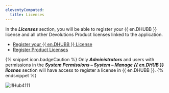 ```yaml
---
eleventyComputed:
  title: Licenses
---
```

In the ***Licenses*** section, you will be able to register your {{ en.DHUBB }} license and all other Devolutions Product licenses linked to the application.  

* [Register your {{ en.DHUBB }} License](/hub/web-interface/hub-overview/administration/management/licenses/register-hub-business-license/) 
* [Register Product Licenses](/hub/web-interface/hub-overview/administration/management/licenses/register-product-licenses/) 

{% snippet icon.badgeCaution %} 
Only ***Administrators*** and users with permissions in the ***System Permissions – System – Manage {{ en.DHUB }} license*** section will have access to register a license in {{ en.DHUBB }}. 
{% endsnippet %}
  
![!!Hub4111](https://webdevolutions.azureedge.net/docs/en/hub/Hub4111.png) 
